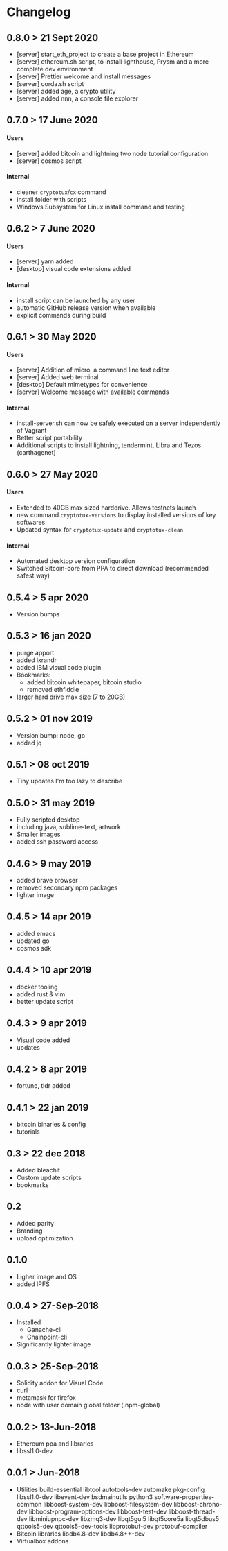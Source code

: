 # Changelog
## 0.8.0 > 21 Sept 2020
- [server] start_eth_project to create a base project in Ethereum
- [server] ethereum.sh script, to install lighthouse, Prysm and a more complete dev environment
- [server] Prettier welcome and install messages
- [server] corda.sh script 
- [server] added age, a crypto utility 
- [server] added nnn, a console file explorer

## 0.7.0 > 17 June 2020
#### Users
- [server] added bitcoin and lightning two node tutorial configuration
- [server] cosmos script
#### Internal
- cleaner `cryptotux`/`cx` command
- install folder with scripts
- Windows Subsystem for Linux install command and testing

## 0.6.2 > 7 June 2020
#### Users
- [server] yarn added
- [desktop] visual code extensions added
#### Internal
- install script can be launched by any user
- automatic GitHub release version when available
- explicit commands during build

## 0.6.1 > 30 May 2020
#### Users
- [server] Addition of micro, a command line text editor
- [server] Added web terminal 
- [desktop] Default mimetypes for convenience 
- [server] Welcome message with available commands
#### Internal
- install-server.sh can now be safely executed on a server independently of Vagrant
- Better script portability 
- Additional scripts to install lightning, tendermint, Libra and Tezos (carthagenet)
## 0.6.0 > 27 May 2020
#### Users
- Extended to 40GB max sized harddrive. Allows testnets launch
- new command `cryptotux-versions` to display installed versions of key softwares
- Updated syntax for `cryptotux-update` and `cryptotux-clean`
#### Internal
- Automated desktop version configuration
- Switched Bitcoin-core from PPA to direct download (recommended safest way)

## 0.5.4 > 5 apr 2020
- Version bumps

## 0.5.3 > 16 jan 2020
- purge apport
- added lxrandr
- added IBM visual code plugin
- Bookmarks:
	- added bitcoin whitepaper, bitcoin studio
	- removed ethfiddle
- larger hard drive max size (7 to 20GB)

## 0.5.2 > 01 nov 2019
- Version bump: node, go
- added jq

## 0.5.1 > 08 oct 2019
- Tiny updates I'm too lazy to describe

## 0.5.0 > 31 may 2019
- Fully scripted desktop 
- including java, sublime-text, artwork
- Smaller images
- added ssh password access 

## 0.4.6 > 9 may 2019
- added brave browser
- removed secondary npm packages
- lighter image

## 0.4.5 > 14 apr 2019
- added emacs
- updated go
- cosmos sdk

## 0.4.4 > 10 apr 2019
- docker tooling
- added rust & vim
- better update script 

## 0.4.3 > 9 apr 2019
- Visual code added
- updates

## 0.4.2 > 8 apr 2019
- fortune, tldr added

## 0.4.1 > 22 jan 2019
- bitcoin binaries & config
- tutorials

## 0.3 > 22 dec 2018
- Added bleachit
- Custom update scripts
- bookmarks

## 0.2
- Added parity
- Branding
- upload optimization

## 0.1.0
- Ligher image and OS
- added IPFS

## 0.0.4 > 27-Sep-2018
- Installed
	- Ganache-cli
	- Chainpoint-cli   
- Significantly lighter image

## 0.0.3 > 25-Sep-2018
- Solidity addon for Visual Code
- curl
- metamask for firefox
- node with user domain global folder (.npm-global)

## 0.0.2 > 13-Jun-2018 
- Ethereum ppa and libraries
- libssl1.0-dev

## 0.0.1 > Jun-2018
- Utilities
	build-essential libtool autotools-dev automake pkg-config libssl1.0-dev libevent-dev bsdmainutils python3 software-properties-common
	libboost-system-dev libboost-filesystem-dev libboost-chrono-dev libboost-program-options-dev libboost-test-dev libboost-thread-dev
	libminiupnpc-dev libzmq3-dev
	libqt5gui5 libqt5core5a libqt5dbus5 qttools5-dev qttools5-dev-tools libprotobuf-dev protobuf-compiler  
- Bitcoin libraries
	libdb4.8-dev libdb4.8++-dev
- Virtualbox addons